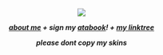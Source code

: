 
<h5 align="center"

![](https://64.media.tumblr.com/40ff292a76467d5cc6faf88ba8cfa19b/062fd455ab92b2c5-7a/s400x600/4a43412518f921083369b7c83b4313da26eee166.gifv)

[about me](https://en.pronouns.page/@6zerb)   +   sign my [atabook](https://6zerb.atabook.org)!   +   [my linktree](https://linktr.ee/6zerb)

please dont copy my skins
